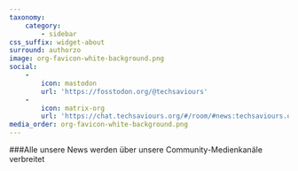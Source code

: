 ```yaml
---
taxonomy:
    category:
        - sidebar
css_suffix: widget-about
surround: authorzo
image: org-favicon-white-background.png
social:
    -
        icon: mastodon
        url: 'https://fosstodon.org/@techsaviours'
    -
        icon: matrix-org
        url: 'https://chat.techsaviours.org/#/room/#news:techsaviours.org'
media_order: org-favicon-white-background.png
---
```


###Alle unsere News werden über unsere Community-Medienkanäle verbreitet